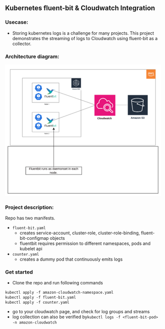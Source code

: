 ## Kubernetes fluent-bit & Cloudwatch Integration

### Usecase:

- Storing kubernetes logs is a challenge for many projects. This project demonstrates the streaming of logs to Cloudwatch using fluent-bit as a collector.

### Architecture diagram:

<img src="fluent-bit-architecture.png" alt="fluent-architecture" style="width:600px;"/>

### Project description:

Repo has two manifests.

- `fluent-bit.yaml`
  - creates service-account, cluster-role, cluster-role-binding, fluent-bit-configmap objects
  - fluentbit requires permission to different namespaces, pods and kubelet api
- `counter.yaml`
  - creates a dummy pod that continuously emits logs

### Get started

- Clone the repo and run following commands

```
kubectl apply -f amazon-cloudwatch-namespace.yaml
kubectl apply -f fluent-bit.yaml
kubectl apply -f counter.yaml
```

- go to your cloudwatch page, and check for log groups and streams
- log collection can also be verified by`kubectl logs -f <fluent-bit-pod>  -n amazon-cloudwatch`
